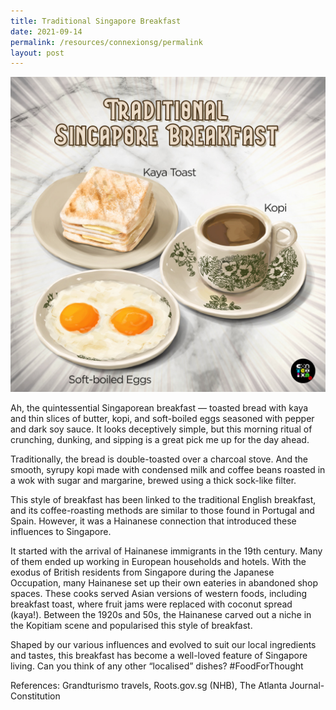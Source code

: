 ```yaml
---
title: Traditional Singapore Breakfast
date: 2021-09-14
permalink: /resources/connexionsg/permalink
layout: post
---
```

![Alt text for image on Isomer site](/images/Breakfast.jpeg)

Ah, the quintessential Singaporean breakfast — toasted bread with kaya and thin slices of butter, kopi, and soft-boiled eggs seasoned with pepper and dark soy sauce. It looks deceptively simple, but this morning ritual of crunching, dunking, and sipping is a great pick me up for the day ahead.

Traditionally, the bread is double-toasted over a charcoal stove. And the smooth, syrupy kopi made with condensed milk and coffee beans roasted in a wok with sugar and margarine, brewed using a thick sock-like filter.

This style of breakfast has been linked to the traditional English breakfast, and its coffee-roasting methods are similar to those found in Portugal and Spain. However, it was a Hainanese connection that introduced these influences to Singapore.

It started with the arrival of Hainanese immigrants in the 19th century. Many of them ended up working in European households and hotels. With the exodus of British residents from Singapore during the Japanese Occupation, many Hainanese set up their own eateries in abandoned shop spaces. These cooks served Asian versions of western foods, including breakfast toast, where fruit jams were replaced with coconut spread (kaya!). Between the 1920s and 50s, the Hainanese carved out a niche in the Kopitiam scene and popularised this style of breakfast.

Shaped by our various influences and evolved to suit our local ingredients and tastes, this breakfast has become a well-loved feature of Singapore living. Can you think of any other “localised” dishes? #FoodForThought

References: Grandturismo travels, Roots.gov.sg (NHB), The Atlanta Journal-Constitution